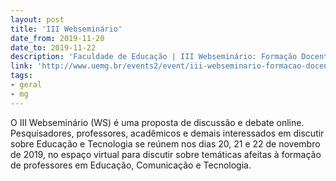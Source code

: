 ```yaml
---
layout: post
title: 'III Webseminário'
date_from: 2019-11-20
date_to: 2019-11-22
description: 'Faculdade de Educação | III Webseminário: Formação Docente, Educação, Comunicação e Tecnologia'
link: 'http://www.uemg.br/events2/event/iii-webseminario-formacao-docente-educacao-comunicacao-e-tecnologia'
tags:
- geral
- mg
---
```


O III Webseminário (WS) é uma proposta de discussão e debate online. Pesquisadores, professores, acadêmicos e demais 
interessados em discutir sobre Educação e Tecnologia se reúnem nos dias 20, 21 e 22 de novembro de 2019, no espaço 
virtual para discutir sobre temáticas afeitas à formação de professores em Educação, Comunicação e Tecnologia.
